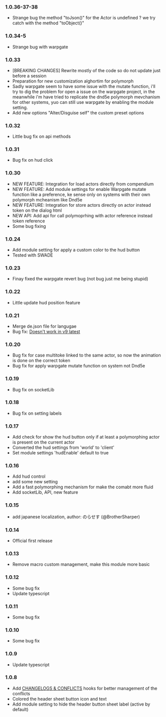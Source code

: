 ### 1.0.36-37-38

- Strange bug the method "toJson()" for the Actor is undefined ? we try catch with the method "toObject()"

### 1.0.34-5

- Strange bug with warpgate

### 1.0.33

- [BREAKING CHANGES] Rewrite mostly of the code so do not update just before a session
- Preparation for new customization alghortim for polymorph
- Sadly warpgate seem to have some issue with the mutate function, i'll try to dig the problem for open a issue on the warpgate project, in the meanwhile i'm have tried to replicate the dnd5e polymorph mevchanism for other systems, yuo can still use warpgate by enabling the module setting.
- Add new options "Alter/Disguise self" the custom preset options

### 1.0.32

- Little bug fix on api methods

### 1.0.31

- Bug fix on hud click

### 1.0.30

- NEW FEATURE: Integration for load actors directly from compendium
- NEW FEATURE: Add module settings for enable Warpgate mutate function like a preference, ke sense only on systems with their own polymorph mcheanism like Dnd5e
- NEW FEATURE: Integration for store actors directly on actor instead token on the dialog html
- NEW API: Add api for call polymoprhing with actor reference instead token reference
- Some bug fixing

### 1.0.24

- Add module setting for apply a custom color to the hud button
- Tested with SWADE

### 1.0.23

- Finay fixed the warpgate revert bug (not bug just me being stupid)

### 1.0.22

- Little update hud position feature

### 1.0.21

- Merge de.json file for langugae
- Bug fix: [Doesn't work in v9 latest](https://github.com/p4535992/foundryvtt-automated-polymorpher/issues/5)

### 1.0.20

- Bug fix for case multitoke linked to the same actor, so now the animation is done on the correct token
- Bug fix for apply warpgate mutate function on system not Dnd5e

### 1.0.19

- Bug fix on socketLib

### 1.0.18

- Bug fix on setting labels

### 1.0.17

- Add check for show the hud button only if at least a polymorphing actor is present on the current actor
- Converted the hud settings from 'world' to 'client'
- Set module settings 'hudEnable' default to true

### 1.0.16

- Add hud control
- add some new setting
- Add a fast polymorphing mechanism for make the comabt more fluid
- Add socketLib, API, new feature

### 1.0.15

- add japanese localization, author: のらせす (@BrotherSharper)

### 1.0.14

- Official first release

### 1.0.13

- Remove macro custom management, make this module more basic

### 1.0.12

- Some bug fix
- Update typescript

### 1.0.11

- Some bug fix

### 1.0.10

- Some bug fix

### 1.0.9

- Update typescript

### 1.0.8

- Add [CHANGELOGS & CONFLICTS](https://github.com/theripper93/libChangelogs) hooks for better management of the conflicts
- Colored the header sheet button icon and text
- Add module setting to hide the header button sheet label (active by default)
